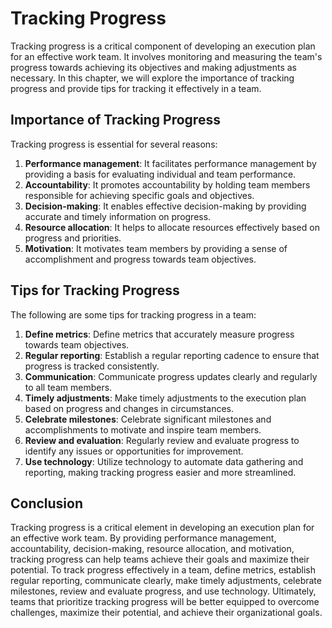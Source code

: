 # Tracking Progress

Tracking progress is a critical component of developing an execution plan for an effective work team. It involves monitoring and measuring the team's progress towards achieving its objectives and making adjustments as necessary. In this chapter, we will explore the importance of tracking progress and provide tips for tracking it effectively in a team.

## Importance of Tracking Progress

Tracking progress is essential for several reasons:

1. **Performance management**: It facilitates performance management by providing a basis for evaluating individual and team performance.
2. **Accountability**: It promotes accountability by holding team members responsible for achieving specific goals and objectives.
3. **Decision-making**: It enables effective decision-making by providing accurate and timely information on progress.
4. **Resource allocation**: It helps to allocate resources effectively based on progress and priorities.
5. **Motivation**: It motivates team members by providing a sense of accomplishment and progress towards team objectives.

## Tips for Tracking Progress

The following are some tips for tracking progress in a team:

1. **Define metrics**: Define metrics that accurately measure progress towards team objectives.
2. **Regular reporting**: Establish a regular reporting cadence to ensure that progress is tracked consistently.
3. **Communication**: Communicate progress updates clearly and regularly to all team members.
4. **Timely adjustments**: Make timely adjustments to the execution plan based on progress and changes in circumstances.
5. **Celebrate milestones**: Celebrate significant milestones and accomplishments to motivate and inspire team members.
6. **Review and evaluation**: Regularly review and evaluate progress to identify any issues or opportunities for improvement.
7. **Use technology**: Utilize technology to automate data gathering and reporting, making tracking progress easier and more streamlined.

## Conclusion

Tracking progress is a critical element in developing an execution plan for an effective work team. By providing performance management, accountability, decision-making, resource allocation, and motivation, tracking progress can help teams achieve their goals and maximize their potential. To track progress effectively in a team, define metrics, establish regular reporting, communicate clearly, make timely adjustments, celebrate milestones, review and evaluate progress, and use technology. Ultimately, teams that prioritize tracking progress will be better equipped to overcome challenges, maximize their potential, and achieve their organizational goals.
